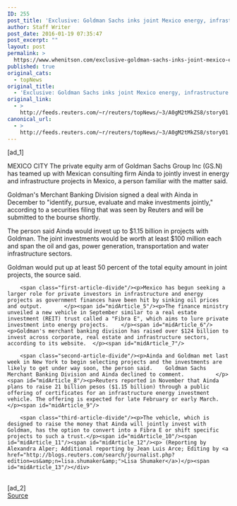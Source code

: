 ```yaml
---
ID: 255
post_title: 'Exclusive: Goldman Sachs inks joint Mexico energy, infrastructure deal &#8211; source'
author: Staff Writer
post_date: 2016-01-19 07:35:47
post_excerpt: ""
layout: post
permalink: >
  https://www.whenitson.com/exclusive-goldman-sachs-inks-joint-mexico-energy-infrastructure-deal-source/
published: true
original_cats:
  - topNews
original_title:
  - 'Exclusive: Goldman Sachs inks joint Mexico energy, infrastructure deal - source'
original_link:
  - >
    http://feeds.reuters.com/~r/reuters/topNews/~3/A0gM2tMkZS8/story01.htm
canonical_url:
  - >
    http://feeds.reuters.com/~r/reuters/topNews/~3/A0gM2tMkZS8/story01.htm
---
```

 [ad_1]
<br><div id="articleText">
<span id="midArticle_start"/>

<span id="midArticle_0"/><span class="focusParagraph" readability="5"><p><span class="articleLocation">MEXICO CITY</span> The private equity arm of Goldman Sachs Group Inc (<span id="symbol_GS.N_0">GS.N</span>) has teamed up with Mexican consulting firm Ainda to jointly invest in energy and infrastructure projects in Mexico, a person familiar with the matter said.    </p></span><span id="midArticle_1"/><p>Goldman's Merchant Banking Division signed a deal with Ainda in December to "identify, pursue, evaluate and make investments jointly," according to a securities filing that was seen by Reuters and will be submitted to the bourse shortly.        </p><span id="midArticle_2"/><p>The person said Ainda would invest up to $1.15 billion in projects with Goldman. The joint investments would be worth at least $100 million each and span the oil and gas, power generation, transportation and water infrastructure sectors.</p><span id="midArticle_3"/><p>Goldman would put up at least 50 percent of the total equity amount in joint projects, the source said.        </p><span id="midArticle_4"/>
        
        <span class="first-article-divide"/><p>Mexico has begun seeking a larger role for private investors in infrastructure and energy projects as government finances have been hit by sinking oil prices and output.       </p><span id="midArticle_5"/><p>The finance ministry unveiled a new vehicle in September similar to a real estate investment (REIT) trust called a "Fibra E", which aims to lure private investment into energy projects.    </p><span id="midArticle_6"/><p>Goldman's merchant banking division has raised over $124 billion to invest across corporate, real estate and infrastructure sectors, according to its website.  </p><span id="midArticle_7"/>
        
        <span class="second-article-divide"/><p>Ainda and Goldman met last week in New York to begin selecting projects and the investments are likely to get under way soon, the person said.    Goldman Sachs Merchant Banking Division and Ainda declined to comment.          </p><span id="midArticle_8"/><p>Reuters reported in November that Ainda plans to raise 21 billion pesos ($1.15 billion) through a public offering of certificates for an infrastructure energy investment vehicle. The offering is expected for late February or early March. </p><span id="midArticle_9"/>
        
        <span class="third-article-divide"/><p>The vehicle, which is designed to raise the money that Ainda will jointly invest with Goldman, has the option to convert into a Fibra E or shift specific projects to such a trust.</p><span id="midArticle_10"/><span id="midArticle_11"/><span id="midArticle_12"/><p> (Reporting by Alexandra Alper; Additional reporting by Jean Luis Arce; Editing by <a href="http://blogs.reuters.com/search/journalist.php?edition=us&amp;n=lisa.shumaker&amp;">Lisa Shumaker</a>)</p><span id="midArticle_13"/></div>
<br>[ad_2]
<br><a href="http://feeds.reuters.com/~r/reuters/topNews/~3/A0gM2tMkZS8/story01.htm">Source </a>